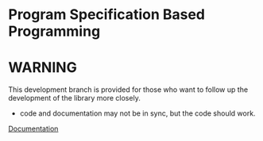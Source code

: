 # Program Specification Based Programming

# WARNING

This development branch is provided for those who want to follow up the development of the library more closely.

- code and documentation may not be in sync, but the code should work.

[Documentation](https://github.com/PSBP-Library/psbp-library.github.io/blob/develop/index.md)

